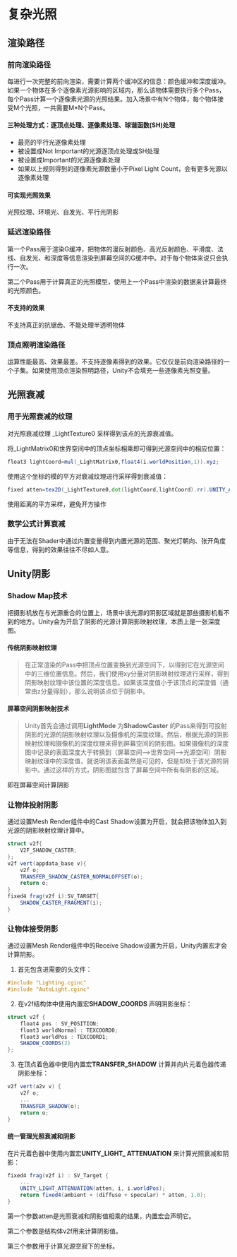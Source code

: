 # 复杂光照

## 渲染路径

### 前向渲染路径

每进行一次完整的前向渲染，需要计算两个缓冲区的信息：颜色缓冲和深度缓冲。如果一个物体在多个逐像素光源影响的区域内，那么该物体需要执行多个Pass，每个Pass计算一个逐像素光源的光照结果。加入场景中有N个物体，每个物体接受M个光照，一共需要M*N个Pass。

#### 三种处理方式：逐顶点处理、逐像素处理、球谐函数(SH)处理

* 最亮的平行光逐像素处理
* 被设置成Not Important的光源逐顶点处理或SH处理
* 被设置成Important的光源逐像素处理
* 如果以上规则得到的逐像素光源数量小于Pixel Light Count，会有更多光源以逐像素处理

#### 可实现光照效果

光照纹理、环境光、自发光、平行光阴影


### 延迟渲染路径

第一个Pass用于渲染G缓冲，把物体的漫反射颜色、高光反射颜色、平滑度、法线、自发光、和深度等信息渲染到屏幕空间的G缓冲中。对于每个物体来说只会执行一次。

第二个Pass用于计算真正的光照模型，使用上一个Pass中渲染的数据来计算最终的光照颜色。

#### 不支持的效果

不支持真正的抗锯齿、不能处理半透明物体

### 顶点照明渲染路径

运算性能最高、效果最差。不支持逐像素得到的效果。它仅仅是前向渲染路径的一个子集。如果使用顶点渲染照明路径，Unity不会填充一些逐像素光照变量。

## 光照衰减

### 用于光照衰减的纹理

对光照衰减纹理 _LightTexture0 采样得到该点的光源衰减值。

将_LightMatrix0和世界空间中的顶点坐标相乘即可得到光源空间中的相应位置：

```glsl
float3 lightCoord=mul(_LightMatrix0,float4(i.worldPosition,1)).xyz;
```

使用这个坐标的模的平方对衰减纹理进行采样得到衰减值：

```glsl
fixed atten=tex2D(_LightTexture0,dot(lightCoord,lightCoord).rr).UNITY_ATTEN_CHANNEL;
```

使用距离的平方采样，避免开方操作

### 数学公式计算衰减

由于无法在Shader中通过内置变量得到内置光源的范围、聚光灯朝向、张开角度等信息，得到的效果往往不尽如人意。

## Unity阴影

### Shadow Map技术

把摄影机放在与光源重合的位置上，场景中该光源的阴影区域就是那些摄影机看不到的地方。Unity会为开启了阴影的光源计算阴影映射纹理，本质上是一张深度图。

#### 传统阴影映射纹理

> 在正常渲染的Pass中把顶点位置变换到光源空间下，以得到它在光源空间中的三维位置信息。然后，我们使用xy分量对阴影映射纹理进行采样，得到阴影映射纹理中该位置的深度信息。如果该深度值小于该顶点的深度值（通常由z分量得到），那么说明该点位于阴影中。

#### 屏幕空间阴影映射技术

> Unity首先会通过调用**LightMode** 为**ShadowCaster** 的Pass来得到可投射阴影的光源的阴影映射纹理以及摄像机的深度纹理。然后，根据光源的阴影映射纹理和摄像机的深度纹理来得到屏幕空间的阴影图。如果摄像机的深度图中记录的表面深度大于转换到（屏幕空间——>世界空间——>光源空间）阴影映射纹理中的深度值，就说明该表面虽然是可见的，但是却处于该光源的阴影中。通过这样的方式，阴影图就包含了屏幕空间中所有有阴影的区域。

即在屏幕空间计算阴影

### 让物体投射阴影

通过设置Mesh Render组件中的Cast Shadow设置为开启，就会把该物体加入到光源的阴影映射纹理计算中。

```glsl
struct v2f{
    V2F_SHADOW_CASTER;
};
v2f vert(appdata_base v){
	v2f o;
    TRANSFER_SHADOW_CASTER_NORMALOFFSET(o);
    return o;
}
fixed4 frag(v2f i):SV_TARGET{
    SHADOW_CASTER_FRAGMENT(i);
}
```

### 让物体接受阴影

通过设置Mesh Render组件中的Receive Shadow设置为开启，Unity内置宏才会计算阴影。

1. 首先包含进需要的头文件：

```glsl
#include "Lighting.cginc"
#include "AutoLight.cginc"
```

2. 在v2f结构体中使用内置宏**SHADOW_COORDS** 声明阴影坐标：

```glsl
struct v2f {
    float4 pos : SV_POSITION;
    float3 worldNormal : TEXCOORD0;
    float3 worldPos : TEXCOORD1;
    SHADOW_COORDS(2)
};
```

3. 在顶点着色器中使用内置宏**TRANSFER_SHADOW** 计算并向片元着色器传递阴影坐标：

```glsl
v2f vert(a2v v) {
    v2f o;
    ...
    TRANSFER_SHADOW(o);
    return o;
}
```

#### 统一管理光照衰减和阴影

在片元着色器中使用内置宏**UNITY_LIGHT_ ATTENUATION** 来计算光照衰减和阴影：

```glsl
fixed4 frag(v2f i) : SV_Target {
    ...
    UNITY_LIGHT_ATTENUATION(atten, i, i.worldPos);
    return fixed4(ambient + (diffuse + specular) * atten, 1.0);
}
```

第一个参数atten是光照衰减和阴影值相乘的结果，内置宏会声明它。

第二个参数是结构体v2f用来计算阴影值。

第三个参数用于计算光源空寂下的坐标。